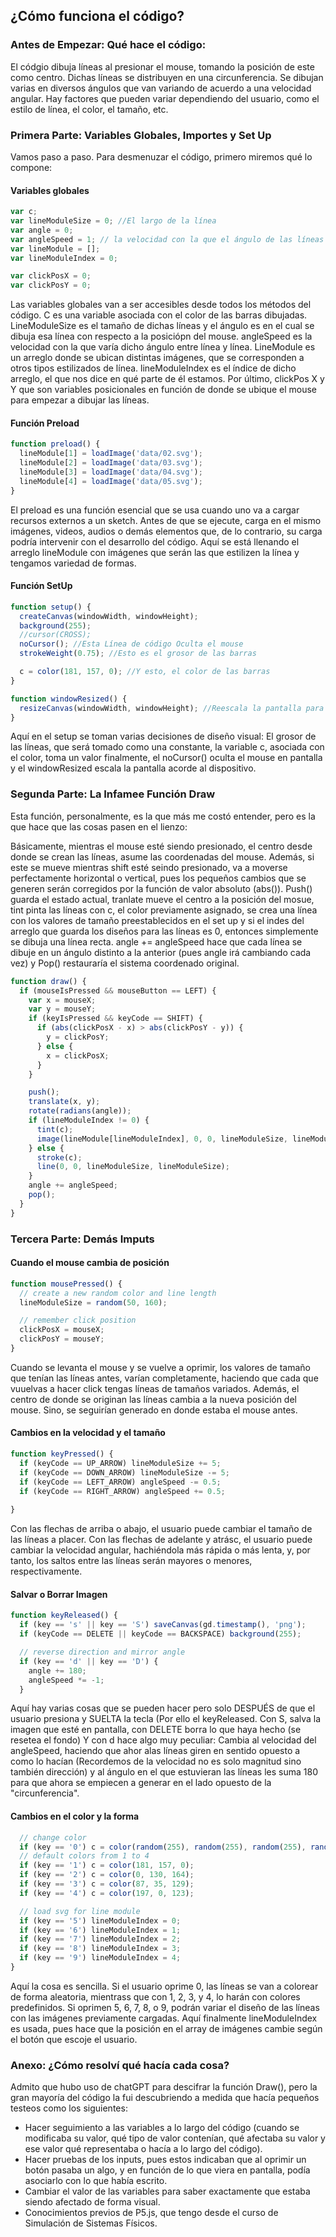 ## ¿Cómo funciona el código?

### Antes de Empezar: Qué hace el código: 

El códgio dibuja líneas al presionar el mouse, tomando la posición de este como centro. Dichas líneas se distribuyen en una circunferencia. Se dibujan varias en diversos ángulos que
van variando de acuerdo a una velocidad angular. Hay factores que pueden variar dependiendo del usuario, como el estilo de línea, el color, el tamaño, etc. 

### Primera Parte: Variables Globales, Importes y Set Up

Vamos paso a paso. Para desmenuzar el código, primero miremos qué lo compone: 

#### Variables globales

```js
var c;
var lineModuleSize = 0; //El largo de la línea
var angle = 0;
var angleSpeed = 1; // la velocidad con la que el ángulo de las líneas cambia
var lineModule = [];
var lineModuleIndex = 0;

var clickPosX = 0;
var clickPosY = 0;
```
Las variables globales van a ser accesibles desde todos los métodos del código. C es una variable asociada con el color de las barras dibujadas. LineModuleSize es el 
tamaño de dichas líneas y el ángulo es en el cual se dibuja esa línea con respecto a la posiciópn del mouse. angleSpeed es la velocidad con la que varía dicho ángulo entre 
línea y línea. LineModule es un arreglo donde se ubican distintas imágenes, que se corresponden a otros tipos estilizados de línea. lineModuleIndex es el índice de dicho arreglo, 
el que nos dice en qué parte de él estamos. Por último, clickPos X y Y que son variables posicionales en función de donde se ubique el mouse para empezar a dibujar las líneas. 

#### Función Preload

```js
function preload() {
  lineModule[1] = loadImage('data/02.svg');
  lineModule[2] = loadImage('data/03.svg');
  lineModule[3] = loadImage('data/04.svg');
  lineModule[4] = loadImage('data/05.svg');
}
```

El preload es una función esencial que se usa cuando uno va a cargar recursos externos a un sketch. Antes de que se ejecute, carga en el mismo imágenes, videos, audios o
demás elementos que, de lo contrario, su carga podría intervenir con el desarrollo del código. Aquí se está llenando el arreglo lineModule con imágenes que serán las que 
estilizen la línea y tengamos variedad de formas. 

#### Función SetUp

```js
function setup() {
  createCanvas(windowWidth, windowHeight);
  background(255);
  //cursor(CROSS);
  noCursor(); //Esta Línea de código Oculta el mouse
  strokeWeight(0.75); //Esto es el grosor de las barras

  c = color(181, 157, 0); //Y esto, el color de las barras
}

function windowResized() {
  resizeCanvas(windowWidth, windowHeight); //Reescala la pantalla para tener siempre un tamaño acorde con los dispositivos
}
```

Aquí en el setup se toman varias decisiones de diseño visual: El grosor de las líneas, que será tomado como una constante, la variable c, asociada con el color, toma un valor finalmente, 
el noCursor() oculta el mouse en pantalla y el windowResized escala la pantalla acorde al dispositivo. 

### Segunda Parte: La Infamee Función Draw

Esta función, personalmente, es la que más me costó entender, pero es la que hace que las cosas pasen en el lienzo: 

Básicamente, mientras el mouse esté siendo presionado, el centro desde donde se crean las líneas, asume las coordenadas del mouse. Además, si este se mueve mientras shift esté seindo
presionado, va a moverse perfectamente horizontal o vertical, pues los pequeños cambios que se generen serán corregidos por la función de valor absoluto (abs()). Push() guarda el 
estado actual, tranlate mueve el centro a la posición del mosue, tint pinta las líneas con c, el color previamente asignado, se crea una línea con los valores de tamaño 
preestablecidos en el set up y si el indes del arreglo que guarda los diseños para las líneas es 0, entonces simplemente se dibuja una línea recta. angle += angleSpeed 
hace que cada línea se dibuje en un ángulo distinto a la anterior (pues angle irá cambiando cada vez) y Pop() restauraría el sistema coordenado original.

```js
function draw() {
  if (mouseIsPressed && mouseButton == LEFT) {
    var x = mouseX;
    var y = mouseY;
    if (keyIsPressed && keyCode == SHIFT) {
      if (abs(clickPosX - x) > abs(clickPosY - y)) {
        y = clickPosY;
      } else {
        x = clickPosX;
      }
    }

    push();
    translate(x, y);
    rotate(radians(angle));
    if (lineModuleIndex != 0) {
      tint(c);
      image(lineModule[lineModuleIndex], 0, 0, lineModuleSize, lineModuleSize);
    } else {
      stroke(c);
      line(0, 0, lineModuleSize, lineModuleSize);
    }
    angle += angleSpeed;
    pop();
  }
}
```

### Tercera Parte: Demás Imputs

#### Cuando el mouse cambia de posición

```js
function mousePressed() {
  // create a new random color and line length
  lineModuleSize = random(50, 160);

  // remember click position
  clickPosX = mouseX;
  clickPosY = mouseY;
}
```
Cuando se levanta el mouse y se vuelve a oprimir, los valores de tamaño que tenían las líneas antes, varían completamente, haciendo que cada que vuuelvas a hacer click tengas
líneas de tamaños variados. Además, el centro de donde se originan las líneas cambia a la nueva posición del mouse. Sino, se seguirían generado en donde estaba el mouse antes. 

#### Cambios en la velocidad y el tamaño

```js
function keyPressed() {
  if (keyCode == UP_ARROW) lineModuleSize += 5;
  if (keyCode == DOWN_ARROW) lineModuleSize -= 5;
  if (keyCode == LEFT_ARROW) angleSpeed -= 0.5;
  if (keyCode == RIGHT_ARROW) angleSpeed += 0.5;
  
}
```

Con las flechas de arriba o abajo, el usuario puede cambiar el tamaño de las líneas a placer. Con las flechas de adelante y atrásc, el usuario puede cambiar la velocidad
angular, hachiéndola más rápida o más lenta, y, por tanto, los saltos entre las líneas serán mayores o menores, respectivamente. 

#### Salvar o Borrar Imagen

```js
function keyReleased() {
  if (key == 's' || key == 'S') saveCanvas(gd.timestamp(), 'png');
  if (keyCode == DELETE || keyCode == BACKSPACE) background(255);

  // reverse direction and mirror angle
  if (key == 'd' || key == 'D') {
    angle += 180;
    angleSpeed *= -1;
  }
```
Aquí hay varias cosas que se pueden hacer pero solo DESPUÉS de que el usuario presiona y SUELTA la tecla (Por ello el keyReleased. Con S, salva la imagen que esté en pantalla, 
con DELETE borra lo que haya hecho (se resetea el fondo) Y con d hace algo muy peculiar: Cambia al velocidad del angleSpeed, haciendo que ahor alas líneas giren en sentido opuesto 
a como lo hacían (Recordemos de la velocidad no es solo magnitud sino también dirección) y al ángulo en el que estuvieran las líneas les suma 180 para que ahora se empiecen a generar en
el lado opuesto de la "circunferencia". 

#### Cambios en el color y la forma

```js
  // change color
  if (key == '0') c = color(random(255), random(255), random(255), random(80, 100));
  // default colors from 1 to 4
  if (key == '1') c = color(181, 157, 0);
  if (key == '2') c = color(0, 130, 164);
  if (key == '3') c = color(87, 35, 129);
  if (key == '4') c = color(197, 0, 123);

  // load svg for line module
  if (key == '5') lineModuleIndex = 0;
  if (key == '6') lineModuleIndex = 1;
  if (key == '7') lineModuleIndex = 2;
  if (key == '8') lineModuleIndex = 3;
  if (key == '9') lineModuleIndex = 4;
}
```
Aquí la cosa es sencilla. Si el usuario oprime 0, las líneas se van a colorear de forma aleatoria, mientrass que con 1, 2, 3, y 4, lo harán con colores predefinidos. 
Si oprimen 5, 6, 7, 8, o 9, podrán variar el diseño de las líneas con las imágenes previamente cargadas. Aquí finalmente lineModuleIndex es usada, pues hace que la posición
en el array de imágenes cambie según el botón que escoje el usuario. 

### Anexo: ¿Cómo resolví qué hacía cada cosa?

Admito que hubo uso de chatGPT para descifrar la función Draw(), pero la gran mayoría del código la fui descubriendo a medida que hacía pequeños testeos como los siguientes: 

* Hacer seguimiento a las variables a lo largo del código (cuando se modificaba su valor, qué tipo de valor contenían, qué afectaba su valor y ese valor qué representaba o hacía a lo largo del código).
* Hacer pruebas de los inputs, pues estos indicaban que al oprimir un botón pasaba un algo, y en función de lo que viera en pantalla, podía asociarlo con lo que había escrito.
* Cambiar el valor de las variables para saber exactamente que estaba siendo afectado de forma visual.
* Conocimientos previos de P5.js, que tengo desde el curso de Simulación de Sistemas Físicos.

